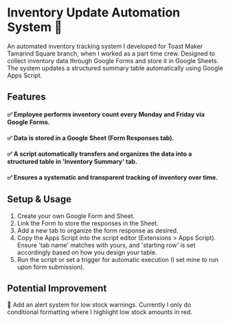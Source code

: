 # Inventory Update Automation System 🚀
An automated inventory tracking system I developed for Toast Maker Tamarind Square branch, when I worked as a part time crew. 
Designed to collect inventory data through Google Forms and store it in Google Sheets. 
The system updates a structured summary table automatically using Google Apps Script.


## Features
#### ✅ Employee performs inventory count every Monday and Friday via Google Forms.
#### ✅ Data is stored in a Google Sheet (Form Responses tab).
#### ✅ A script automatically transfers and organizes the data into a structured table in 'Inventory Summary' tab.
#### ✅ Ensures a systematic and transparent tracking of inventory over time.


## Setup & Usage
1. Create your own Google Form and Sheet.
2. Link the Form to store the responses in the Sheet.
3. Add a new tab to organize the form response as desired.
4. Copy the Apps Script into the script editor (Extensions > Apps Script). Ensure 'tab name' matches with yours, and 'starting row' is set accordingly based on how you design your table.
5. Run the script or set a trigger for automatic execution (I set mine to run upon form submission).


## Potential Improvement
🔹 Add an alert system for low stock warnings. Currently I only do conditional formatting where I highlight low stock amounts in red.

